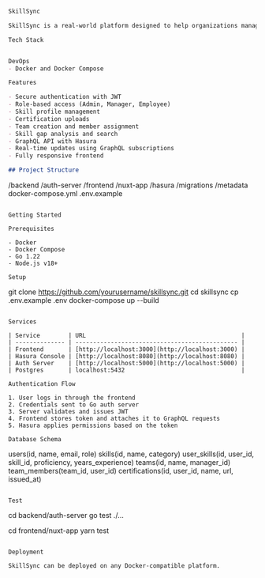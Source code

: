 ```markdown
SkillSync

SkillSync is a real-world platform designed to help organizations manage, assess, and visualize employee skills, certifications, and team readiness. It enables team leads and HR managers to identify gaps, build efficient teams, and make informed staffing decisions.

Tech Stack


DevOps
- Docker and Docker Compose

Features

- Secure authentication with JWT
- Role-based access (Admin, Manager, Employee)
- Skill profile management
- Certification uploads
- Team creation and member assignment
- Skill gap analysis and search
- GraphQL API with Hasura
- Real-time updates using GraphQL subscriptions
- Fully responsive frontend

## Project Structure

```

/backend
/auth-server
/frontend
/nuxt-app
/hasura
/migrations
/metadata
docker-compose.yml
.env.example

```

Getting Started

Prerequisites

- Docker
- Docker Compose
- Go 1.22
- Node.js v18+

Setup

```
git clone https://github.com/yourusername/skillsync.git
cd skillsync
cp .env.example .env
docker-compose up --build
```

Services

| Service        | URL                                            |
| -------------- | ---------------------------------------------- |
| Frontend       | [http://localhost:3000](http://localhost:3000) |
| Hasura Console | [http://localhost:8080](http://localhost:8080) |
| Auth Server    | [http://localhost:5000](http://localhost:5000) |
| Postgres       | localhost:5432                                 |

Authentication Flow

1. User logs in through the frontend
2. Credentials sent to Go auth server
3. Server validates and issues JWT
4. Frontend stores token and attaches it to GraphQL requests
5. Hasura applies permissions based on the token

Database Schema

```
users(id, name, email, role)
skills(id, name, category)
user_skills(id, user_id, skill_id, proficiency, years_experience)
teams(id, name, manager_id)
team_members(team_id, user_id)
certifications(id, user_id, name, url, issued_at)
```

Test

```
cd backend/auth-server
go test ./...

cd frontend/nuxt-app
yarn test
```

Deployment

SkillSync can be deployed on any Docker-compatible platform.

